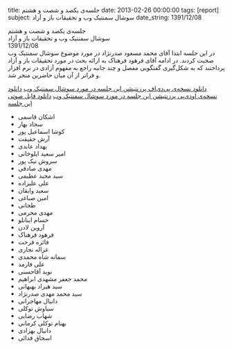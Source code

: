 title: جلسه‌ی یکصد و شصت و هشتم
date: 2013-02-26 00:00:00
tags: [report]
subject: سوشال سمنتیک وب و تحقیقات باز و آزاد
date_string: 1391/12/08


<div class="title">
جلسه‌ی یکصد و شصت و هشتم
</div>

<div class="subject">
سوشال سمنتیک وب و تحقیقات باز و آزاد
</div>

<div class="date">
1391/12/08
</div>

<div class="body">
در این جلسه ابتدا آقای محمد مسعود صدرنژاد در مورد موضوع سوشال سمنتیک وب صحبت کردند.
در ادامه آقای فرهود فرهناک به ارائه بحث در مورد تحقیقات باز و آزاد پرداختند که به شکل‌گیری گفتگویی مفصل و چند جانبه راجع
به مفهوم آزادی در نرم افزار و فراتر از آن میان حاضرین منجر شد.
</div>

<a href="/presentations/91_12_08_social_semantic_web.pdf" class="attachment">دانلود نسخه‌ی پی‌دی‌اف پرزنتیشن این جلسه در مورد سوشال سمنتیک وب</a>
<a href="/presentations/91_12_08_social_semantic_web.odp" class="attachment">دانلود نسخه‌ی اودی‌پی پرزنتیشن این جلسه در مورد سوشال سمنتیک وب</a>
<a href="/audios/91_12_08_session.ogg" class="attachment">دانلود فایل صوتی این جلسه</a>

<ul class="members bullet">
<li>اشکان قاسمی</li>
<li>سجاد بهار</li>
<li>کوشا اسماعیل پور</li>
<li>آرش حقیقت</li>
<li>بهداد عابدی</li>
<li>امیر سعید ایلوخانی</li>
<li>سروش نیک پور</li>
<li>مهدی صادقی</li>
<li>سید مجید عظیمی</li>
<li>علی علیزاده</li>
<li>سعید وایقان</li>
<li>امین صباغی</li>
<li>طحانی</li>
<li>مهدی محرمی</li>
<li>حسام اینانلو</li>
<li>آروین لادن</li>
<li>فرهود فرهناک</li>
<li>فائزه فرحت</li>
<li>غزاله نجاری</li>
<li>سمانه شاه محمدی</li>
<li>علی فارمد</li>
<li>نوید آقاحسنی</li>
<li>محمد جعفر مشهدی ابراهیم</li>
<li>سید هیراد بهبهانی</li>
<li>سید محمد مهدی صدرنژاد</li>
<li>دانیال مهاجرانی</li>
<li>سیاوش توکلی</li>
<li>شهاب رضایی</li>
<li>بهنام توکلی کرمانی</li>
<li>دانیال بهزادی</li>
<li>اسحاق فدائی</li>
</ul>
